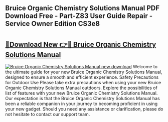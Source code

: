 ## Bruice Organic Chemistry Solutions Manual PDF Download Free - Part-Z83 User Guide Repair - Service Owner Edition CS3e8

# <h2><a href="http://bc67699.oget.top/?id=Bruice+Organic+Chemistry+Solutions+Manual">🔗Download New 👉🔴 Bruice Organic Chemistry Solutions Manual</a></h2>

[![Bruice Organic Chemistry Solutions Manual new download](https://i.imgur.com/5g1atiW.png)](http://bc67699.oget.top/?id=Bruice+Organic+Chemistry+Solutions+Manual)
Welcome to the ultimate guide for your new Bruice Organic Chemistry Solutions Manual, designed to ensure a smooth and efficient experience. Safety Precautions for Outdoor Use Please take extra precautions when using your new Bruice Organic Chemistry Solutions Manual outdoors. Explore the possibilities of list of features with your new Bruice Organic Chemistry Solutions Manual. Our expectation is that the Bruice Organic Chemistry Solutions Manual has been a reliable companion in your journey to becoming proficient in using your new gadget. Should you need any assistance or clarification, please do not hesitate to contact our support team.
